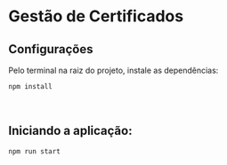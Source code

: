 # Gestão de Certificados

## Configurações

Pelo terminal na raiz do projeto, instale as dependências:

```
npm install
```

<br />

## Iniciando a aplicação:

```
npm run start
```
